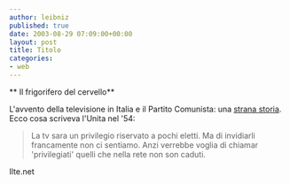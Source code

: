 ```yaml
---
author: leibniz
published: true
date: 2003-08-29 07:09:00+00:00
layout: post
title: Titolo
categories:
- web
---
```


   **   Il frigorifero del cervello**

L'avvento della televisione in Italia e il Partito Comunista: una  [ strana storia](http://www.ilte.net/mercati/radio_e_tivu/primopiano.asp?DOS=134). Ecco cosa scriveva l'Unita nel '54:

>  
> 
> La tv sara un privilegio riservato a pochi eletti. Ma di invidiarli francamente non ci sentiamo. Anzi verrebbe voglia di chiamar 'privilegiati' quelli che nella rete non son caduti.

Ilte.net
